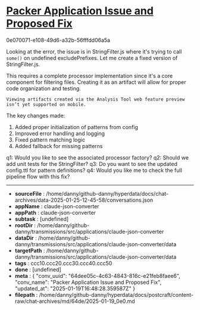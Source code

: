 # [Packer Application Issue and Proposed Fix](https://claude.ai/chat/64dee05c-4c63-4843-816c-e21feb8faee6)

0e070071-e108-49d6-a32b-56fffdd06a5a

 Looking at the error, the issue is in StringFilter.js where it's trying to call `some()` on undefined excludePrefixes. Let me create a fixed version of StringFilter.js.

<antThinking>This requires a complete processor implementation since it's a core component for filtering files. Creating it as an artifact will allow for proper code organization and testing.</antThinking>
```
Viewing artifacts created via the Analysis Tool web feature preview isn’t yet supported on mobile.
```



The key changes made:
1. Added proper initialization of patterns from config
2. Improved error handling and logging
3. Fixed pattern matching logic
4. Added fallback for missing patterns

q1: Would you like to see the associated processor factory?
q2: Should we add unit tests for the StringFilter?
q3: Do you want to see the updated config.ttl for pattern definitions?
q4: Would you like me to check the full pipeline flow with this fix?

---

* **sourceFile** : /home/danny/github-danny/hyperdata/docs/chat-archives/data-2025-01-25-12-45-58/conversations.json
* **appName** : claude-json-converter
* **appPath** : claude-json-converter
* **subtask** : [undefined]
* **rootDir** : /home/danny/github-danny/transmissions/src/applications/claude-json-converter
* **dataDir** : /home/danny/github-danny/transmissions/src/applications/claude-json-converter/data
* **targetPath** : /home/danny/github-danny/transmissions/src/applications/claude-json-converter/data
* **tags** : ccc10.ccc20.ccc30.ccc40.ccc50
* **done** : [undefined]
* **meta** : {
  "conv_uuid": "64dee05c-4c63-4843-816c-e21feb8faee6",
  "conv_name": "Packer Application Issue and Proposed Fix",
  "updated_at": "2025-01-19T16:48:28.359587Z"
}
* **filepath** : /home/danny/github-danny/hyperdata/docs/postcraft/content-raw/chat-archives/md/64de/2025-01-19_0e0.md